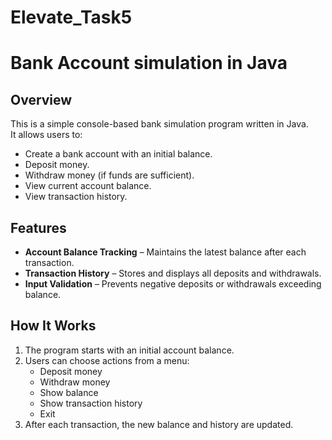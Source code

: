 # Elevate_Task5

# Bank Account simulation in Java

## Overview
This is a simple console-based bank simulation program written in Java.  
It allows users to:
- Create a bank account with an initial balance.
- Deposit money.
- Withdraw money (if funds are sufficient).
- View current account balance.
- View transaction history.

## Features
- **Account Balance Tracking** – Maintains the latest balance after each transaction.
- **Transaction History** – Stores and displays all deposits and withdrawals.
- **Input Validation** – Prevents negative deposits or withdrawals exceeding balance.

## How It Works
1. The program starts with an initial account balance.
2. Users can choose actions from a menu:
   - Deposit money
   - Withdraw money
   - Show balance
   - Show transaction history
   - Exit
3. After each transaction, the new balance and history are updated.



